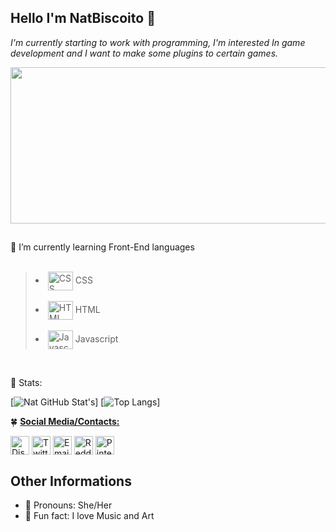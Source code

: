 ## Hello I'm NatBiscoito 🍪

*I'm currently starting to work with programming, I'm interested In game development and I want to make some plugins to certain games.*

<img align=center width="600" height="250" src="https://media.discordapp.net/attachments/1000243321060470894/1173088033738862592/70826360a72047abc1ff324e7df77b65.gif">

##

<div> 🌼 I’m currently learning Front-End languages </div>
<br>
<div>

> <li> <img align=center height="30" width="40" src="https://cdn.jsdelivr.net/gh/devicons/devicon/icons/css3/css3-plain.svg" title="CSS" /> CSS </li>
>  <br>
><li><img align=center height="30" width="40" src="https://cdn.jsdelivr.net/gh/devicons/devicon/icons/html5/html5-plain.svg" title="HTML"/> HTML </li>
>  <br>
><li><img align=center height="30" width="40" src="https://cdn.jsdelivr.net/gh/devicons/devicon/icons/javascript/javascript-plain.svg" title="Javascript"/> Javascript </li>
</div>

<br>

🌻 Stats:

  [![Nat GitHub Stat's](https://github-readme-stats.vercel.app/api?username=NatBiscoito&theme=dracula&show_icons=true)]
  [![Top Langs](https://github-readme-stats.vercel.app/api/top-langs/?username=NatBiscoito&theme=dracula&show_icons=true)]

<div>

🍀 <b> <u> Social Media/Contacts: </u></b>

  <a href=https://discordapp.com/users/811831137705525299><img src="https://cdn-icons-png.flaticon.com/512/5968/5968756.png" align=center style width="30" height="30" title="Discord"></a>
  <a href=https://twitter.com/natbiscoita><img src="https://cdn-icons-png.flaticon.com/512/733/733579.png" align=center width="30" height="30" title="Twitter"></a>
  <a href=natsukigu729@gmail.com><img src="https://cdn-icons-png.flaticon.com/512/732/732200.png" align=center width="30" height="30" title="Email"></a>
  <a href=https://www.reddit.com/user/NatBiscoito><img src="https://cdn-icons-png.flaticon.com/512/2111/2111589.png" align=center width="30" height="30" title="Reddit"></a>
  <a href=https://br.pinterest.com/NatBiscoito/><img src="https://cdn-icons-png.flaticon.com/512/145/145808.png" align=center width="30" height="30" title="Pinterest"></a>
</div>




## Other Informations

- 🌹 Pronouns: She/Her
- 🍒 Fun fact: I love Music and Art
